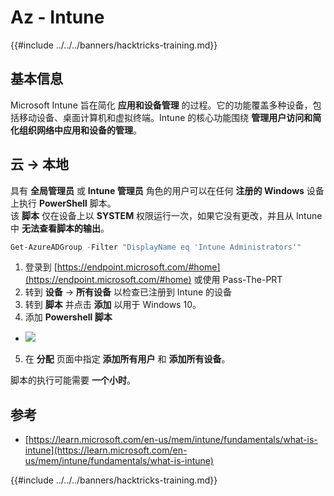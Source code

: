 # Az - Intune

{{#include ../../../banners/hacktricks-training.md}}

## 基本信息

Microsoft Intune 旨在简化 **应用和设备管理** 的过程。它的功能覆盖多种设备，包括移动设备、桌面计算机和虚拟终端。Intune 的核心功能围绕 **管理用户访问和简化组织网络中应用和设备的管理**。

## 云 -> 本地

具有 **全局管理员** 或 **Intune 管理员** 角色的用户可以在任何 **注册的 Windows** 设备上执行 **PowerShell** 脚本。\
该 **脚本** 仅在设备上以 **SYSTEM** 权限运行一次，如果它没有更改，并且从 Intune 中 **无法查看脚本的输出**。
```powershell
Get-AzureADGroup -Filter "DisplayName eq 'Intune Administrators'"
```
1. 登录到 [https://endpoint.microsoft.com/#home](https://endpoint.microsoft.com/#home) 或使用 Pass-The-PRT
2. 转到 **设备** -> **所有设备** 以检查已注册到 Intune 的设备
3. 转到 **脚本** 并点击 **添加** 以用于 Windows 10。
4. 添加 **Powershell 脚本**
- ![](<../../../images/image (264).png>)
5. 在 **分配** 页面中指定 **添加所有用户** 和 **添加所有设备**。

脚本的执行可能需要 **一个小时**。

## 参考

- [https://learn.microsoft.com/en-us/mem/intune/fundamentals/what-is-intune](https://learn.microsoft.com/en-us/mem/intune/fundamentals/what-is-intune)

{{#include ../../../banners/hacktricks-training.md}}

